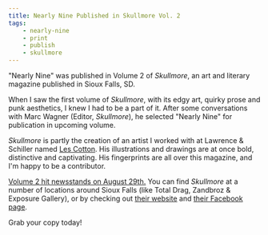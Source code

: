```yaml
---
title: Nearly Nine Published in Skullmore Vol. 2
tags:
    - nearly-nine
    - print
    - publish
    - skullmore
---
```

"Nearly Nine" was published in Volume 2 of <i>Skullmore</i>, an art and literary magazine published in Sioux Falls, SD.

<!--more-->

When I saw the first volume of <i>Skullmore</i>, with its edgy art, quirky prose and punk aesthetics, I knew I had to be a part of it. After some conversations with Marc Wagner (Editor, <i>Skullmore</i>), he selected "Nearly Nine" for publication in upcoming volume.

<i>Skullmore</i> is partly the creation of an artist I worked with at Lawrence &amp; Schiller named <a href="https://instagram.com/lecotton">Les Cotton</a>. His illustrations and drawings are at once bold, distinctive and captivating. His fingerprints are all over this magazine, and I'm happy to be a contributor.

<a href="https://www.facebook.com/278782858912798/photos/a.279047422219675.1073741828.278782858912798/298995876891496/?type=1&permPage=1">Volume 2 hit newsstands on August 29th.</a> You can find <i>Skullmore</i> at a number of locations around Sioux Falls (like Total Drag, Zandbroz &amp; Exposure Gallery), or by checking out <a href="http://www.skullmore.com/">their website</a> and <a href="https://www.facebook.com/pages/Skullmore/278782858912798">their Facebook page</a>.

Grab your copy today!
